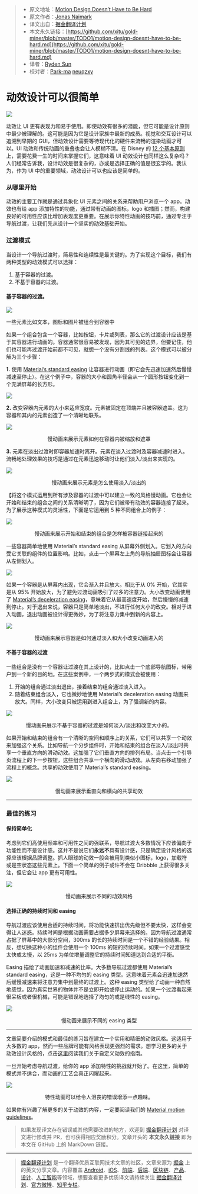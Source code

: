 > * 原文地址：[Motion Design Doesn’t Have to Be Hard](https://medium.com/google-design/motion-design-doesnt-have-to-be-hard-33089196e6c2)
> * 原文作者：[Jonas Naimark](https://medium.com/@jnaimark?source=post_header_lockup)
> * 译文出自：[掘金翻译计划](https://github.com/xitu/gold-miner)
> * 本文永久链接：[https://github.com/xitu/gold-miner/blob/master/TODO1/motion-design-doesnt-have-to-be-hard.md](https://github.com/xitu/gold-miner/blob/master/TODO1/motion-design-doesnt-have-to-be-hard.md)
> * 译者：[Ryden Sun](https://juejin.im/user/585b9407da2f6000657a5c0c)
> * 校对者：[Park-ma](https://github.com/Park-ma)    [neuqzxy](https://github.com/neuqzxy)

# 动效设计可以很简单

![](https://cdn-images-1.medium.com/max/2000/1*mVa7DA7XfZUb0cDpNj-Vng.gif)

动效让 UI 更有表现力和易于使用。即使动效有很多的潜能，但它可能是设计原则中最少被理解的。这可能是因为它是设计家族中最新的成员。视觉和交互设计可以追溯到早期的 GUI，但动效设计需要等待现代化的硬件来流畅的渲染动画才可以。UI 动效和传统动画的重叠也会让人模糊不清。在 Disney 的 [12 个基本原则](https://en.wikipedia.org/wiki/12_basic_principles_of_animation) 上，需要花费一生的时间来掌握它们，这意味着 UI 动效设计也同样这么复杂吗？人们经常告诉我，设计动效是很复杂的，亦或是选择正确的值是很玄学的。我认为，作为 UI 中的重要领域，动效设计可以也应该是简单的。

### 从哪里开始

动效的主要工作就是通过具象化 UI 元素之间的关系来帮助用户浏览一个 app。动效也有给 app 添加特性的功能，通过带有动画的图标，logo 和插图；然而，构建良好的可用性应该比增加表现度更重要。在展示你特性动画的技巧前，通过专注于导航过渡，让我们先从设计一个坚实的动效基础开始。

### 过渡模式

当设计一个导航过渡时，简易性和连续性是最关键的。为了实现这个目标，我们有两种类型的动效模式可以选择：

1.  基于容器的过渡。
2.  不基于容器的过渡。

#### 基于容器的过渡。

![](https://cdn-images-1.medium.com/max/600/1*SX8QU5bCP1ceLQhM1DRr8g.gif)

一些元素比如文本，图标和图片被组合到容器中

如果一个组合包含一个容器，比如按钮，卡片或列表，那么它的过渡设计应该是基于其容器进行动画的。容器通常很容易被发现，因为其可见的边界，但要记住，他们也可能再过渡开始前都不可见，就想一个没有分割线的列表。这个模式可以被分解为三个步骤：

**1.** 使用 [Material’s standard easing](https://material.io/design/motion/speed.html#easing) 让容器进行动画（即它会先迅速加速然后慢慢减速至停止）。在这个例子中，容器的大小和圆角半径会从一个圆形按钮变化到一个充满屏幕的长方形。

![](https://cdn-images-1.medium.com/max/800/1*dv557WZmYFEx_T7Z4XUpFA.gif)

**2.** 改变容器内元素的大小来适应宽度。元素被固定在顶端并且被容器遮盖。这为容器和其内的元素创造了一个清晰地联系。

![](https://cdn-images-1.medium.com/max/800/1*IgUQHrbcRGyGpW8laj6ZWw.gif)

<center>慢动画来展示元素如何在容器内被缩放和遮罩</center>

**3.** 元素在淡出过渡时即容器加速时离开。元素在淡入过渡时及容器减速时进入。流畅地处理效果的技巧是通过在元素迅速移动时让他们淡入/淡出来实现的。

![](https://cdn-images-1.medium.com/max/1000/1*GXG-QKLh4ILSjw3_A9FCfA.gif)

<center>慢动画来展示元素是怎么使用淡入/淡出的</center>

【将这个模式运用到所有涉及容器的过渡中可以建立一致的风格慢动画。它也会让开始和结束的组合之间的关系清晰明了，因为它们被带有动效的容器连接了起来。为了展示这种模式的灵活性，下面是它运用到 5 种不同组合上的例子：

![](https://cdn-images-1.medium.com/max/2000/1*uyyN_Xoe3fnvlVi0mvY0nA.gif)

<center>慢动画来展示开始和结束的组合是怎样被容器链接起来的</center>

一些容器简单地使用 Material’s standard easing 从屏幕外侧划入。它划入的方向受它关联的组件的位置影响。比如，点击一个屏幕左上角的导航抽屉图标会让容器从左侧划入。

![](https://cdn-images-1.medium.com/max/1000/1*kDHIYLL1TQq9brqgkBDcvA.gif)

如果一个容器是从屏幕内出现，它会渐入并且放大。相比于从 0% 开始，它其实是从 95% 开始放大，为了避免过渡动画吸引了过多的注意力。大小改变动画使用了 [Material’s deceleration easing](https://material.io/design/motion/speed.html#easing)，意味着它从最高速度开始，然后慢慢的减速到停止。对于退出来说，容器只是简单地淡出，不进行任何大小的改变。相对于进入动画，退出动画被设计得更微妙，为了将注意力集中到新的内容上。

![](https://cdn-images-1.medium.com/max/800/1*JmunYZEFJzSaV7kCyzYPMg.gif)

<center>慢动画来展示容器是如何通过淡入和大小改变动画进入的</center>

#### 不基于容器的过渡

一些组合是没有一个容器让过渡在其上设计的，比如点击一个底部导航图标，带用户到一个新的目的地。在这些案例中，一个两步式的模式会被使用：

1.  开始的组合通过淡出退出，接着结束的组合通过淡入进入。
2.  随着结束组合淡入，它也微妙地使用 Material’s deceleration easing 动画来放大。同样，大小改变只被运用到进入组合上，为了强调新的内容。

![](https://cdn-images-1.medium.com/max/800/1*EMaQi0I-Zvt3JHEiqal56Q.gif)

<center>慢动画来展示不基于容器的过渡是如何淡入/淡出和改变大小的。</center>

如果开始和结束的组合有一个清晰的空间和顺序上的关系，它们可以共享一个动效来加强这个关系。比如导航一个分步组件时，开始和结束的组合在淡入/淡出时共享一个垂直方向的滑动动效。这加强了它们垂直方向的排列布局。当点击一个引导页流程上的下一步按钮，这些组合共享一个横向的滑动动效。从左向右移动加强了流程上的概念。共享的动效使用了 Material’s standard easing。

![](https://cdn-images-1.medium.com/max/1000/1*9pGkX_CRRRlnhIHy4ZvxOA.gif)

<center>慢动画来展示垂直向和横向的共享动效</center>

* * *

### 最佳的练习

#### 保持简单化

考虑到它们高使用频率和可用性之间的强联系，导航过渡大多数情况下应该偏向于功能性而不是设计感。这并不是说它们**永远不**具有设计感，只是确定设计风格的选择应该根据品牌调整。抓人眼球的动效一般会被用到类似小图标，logo，加载符或是空状态这些元素上。下面一个简单的例子或许不会在 Dribbble 上获得很多关注，但它会让 app 更有可用性。

![](https://cdn-images-1.medium.com/max/1000/1*9vPdOuElDyPZtCHYM3shFA.gif)

<center>慢动画来展示不同的动效风格</center>

#### 选择正确的持续时间和 easing

导航过渡应该使用合适的持续时间，将功能快速排出优先级但不要太快，这样会变得让人迷惑。持续时间是根据动画需要占据多少屏幕来选择的。因为导航过渡通常占据了屏幕中的大部分空间，300ms 的长的持续时间是一个不错的经验结果。相反，想切换这种小的组件会使用一个 100ms 的短的持续时间。如果一个过渡感觉太快或太慢，以 25ms 为单位增量调整它的持续时间知道达到合适的平衡。

Easing 描绘了动画加速和减速的比率。大多数导航过渡都使用 Material’s standard easing，这是一种不均匀的 easing 类型。这意味着元素会迅速加速然后缓慢减速来将注意力集中到最终的过渡上。这种 easing 类型给了动画一种自然地感觉，因为真实世界的物体并不是立即开始或停止运动的。如果一个过渡看起来很呆板或者很机械，可能是错误地选择了均匀的或是线性的 easing。

![](https://cdn-images-1.medium.com/max/1000/1*UNRu3Rm4_fgj8j8xUGFHvg.gif)

<center>慢动画来展示不同的 easing 类型</center>

* * *

文章简要介绍的模式和最佳的练习旨在建立一个实用和精细的动效风格。这适用于大多数的 app，然而一些品牌可能有风格表现更强烈的需求。想学习更多的关于动效设计风格的，点击[这里](https://material.io/design/motion/customization.html)阅读我们关于自定义动效的指南。

一旦开始考虑导航过渡，给你的 app 添加特性的挑战就开始了。在这里，简单的模式并不适合，而动画的工艺会真正闪耀起来。

![](https://cdn-images-1.medium.com/max/800/1*N22ZpI-Mvv5vMXTWCx77nQ.gif)

<center>特性动画可以给令人沮丧的错误增添一点趣味。</center>

如果你有兴趣了解更多的关于动效的内容，一定要阅读我们的 [Material motion guidelines](https://material.io/design/motion/understanding-motion.html#principles)。

> 如果发现译文存在错误或其他需要改进的地方，欢迎到 [掘金翻译计划](https://github.com/xitu/gold-miner) 对译文进行修改并 PR，也可获得相应奖励积分。文章开头的 **本文永久链接** 即为本文在 GitHub 上的 MarkDown 链接。


---

> [掘金翻译计划](https://github.com/xitu/gold-miner) 是一个翻译优质互联网技术文章的社区，文章来源为 [掘金](https://juejin.im) 上的英文分享文章。内容覆盖 [Android](https://github.com/xitu/gold-miner#android)、[iOS](https://github.com/xitu/gold-miner#ios)、[前端](https://github.com/xitu/gold-miner#前端)、[后端](https://github.com/xitu/gold-miner#后端)、[区块链](https://github.com/xitu/gold-miner#区块链)、[产品](https://github.com/xitu/gold-miner#产品)、[设计](https://github.com/xitu/gold-miner#设计)、[人工智能](https://github.com/xitu/gold-miner#人工智能)等领域，想要查看更多优质译文请持续关注 [掘金翻译计划](https://github.com/xitu/gold-miner)、[官方微博](http://weibo.com/juejinfanyi)、[知乎专栏](https://zhuanlan.zhihu.com/juejinfanyi)。   
